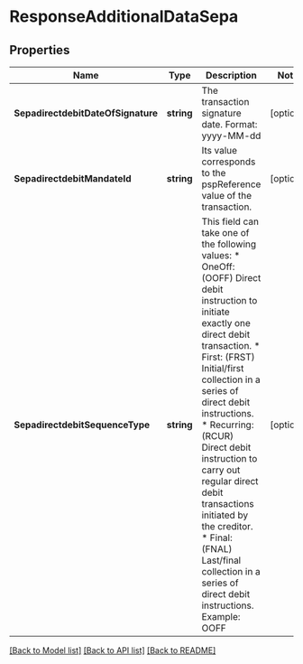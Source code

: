 # ResponseAdditionalDataSepa

## Properties

Name | Type | Description | Notes
------------ | ------------- | ------------- | -------------
**SepadirectdebitDateOfSignature** | **string** | The transaction signature date.  Format: yyyy-MM-dd | [optional] 
**SepadirectdebitMandateId** | **string** | Its value corresponds to the  pspReference value of the transaction. | [optional] 
**SepadirectdebitSequenceType** | **string** | This field can take one of the following values: * OneOff: (OOFF) Direct debit instruction to initiate exactly one direct debit transaction. * First: (FRST) Initial/first collection in a series of direct debit instructions. * Recurring: (RCUR) Direct debit instruction to carry out regular direct debit transactions initiated by the creditor. * Final: (FNAL) Last/final collection in a series of direct debit instructions.  Example: OOFF | [optional] 

[[Back to Model list]](../README.md#documentation-for-models) [[Back to API list]](../README.md#documentation-for-api-endpoints) [[Back to README]](../README.md)



